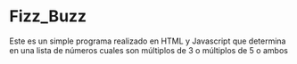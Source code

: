 # Fizz_Buzz
Este es un simple programa realizado en HTML y Javascript que determina en una lista de números cuales son múltiplos de 3 o múltiplos de 5 o ambos
